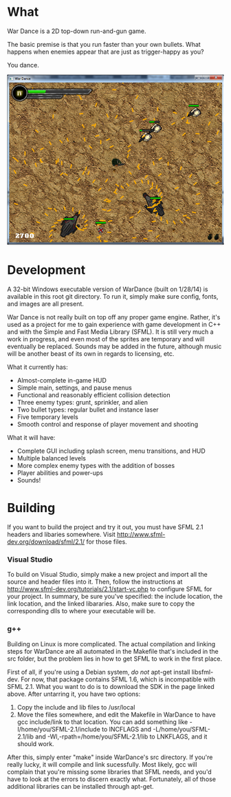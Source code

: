 # What #

War Dance is a 2D top-down run-and-gun game.

The basic premise is that you run faster than your own bullets. What happens when enemies appear that are just as trigger-happy as you?

You dance.

![screenshot](hub/screenshot.png "Still in development!")

# Development #

A 32-bit Windows executable version of WarDance (built on 1/28/14) is available in this root git directory. To run it, simply make sure config, fonts, and images are all present.

War Dance is not really built on top off any proper game engine. Rather, it's used as a project for me to gain experience with game development in C++ and with the Simple and Fast Media Library (SFML). It is still very much a work in progress, and even most of the sprites are temporary and will eventually be replaced. Sounds may be added in the future, although music will be another beast of its own in regards to licensing, etc.

What it currently has:
- Almost-complete in-game HUD
- Simple main, settings, and pause menus
- Functional and reasonably efficient collision detection
- Three enemy types: grunt, sprinkler, and alien
- Two bullet types: regular bullet and instance laser
- Five temporary levels
- Smooth control and response of player movement and shooting

What it will have:
- Complete GUI including splash screen, menu transitions, and HUD
- Multiple balanced levels
- More complex enemy types with the addition of bosses
- Player abilities and power-ups
- Sounds!

# Building #

If you want to build the project and try it out, you must have SFML 2.1 headers and libaries somewhere. Visit http://www.sfml-dev.org/download/sfml/2.1/ for those files.

### Visual Studio ###

To build on Visual Studio, simply make a new project and import all the source and header files into it. Then, follow the instructions at http://www.sfml-dev.org/tutorials/2.1/start-vc.php to configure SFML for your project. In summary, be sure you've specified: the include location, the link location, and the linked libararies. Also, make sure to copy the corresponding dlls to where your executable will be.

### g++ ###

Building on Linux is more complicated. The actual compilation and linking steps for WarDance are all automated in the Makefile that's included in the src folder, but the problem lies in how to get SFML to work in the first place.

First of all, if you're using a Debian system, *do not* apt-get install libsfml-dev. For now, that package contains SFML 1.6, which is incompatible with SFML 2.1.
What you want to do is to download the SDK in the page linked above. After untarring it, you have two options:

1. Copy the include and lib files to /usr/local
2. Move the files somewhere, and edit the Makefile in WarDance to have gcc include/link to that location. You can add something like -I/home/you/SFML-2.1/include to INCFLAGS and -L/home/you/SFML-2.1/lib and -Wl,-rpath=/home/you/SFML-2.1/lib to LNKFLAGS, and it should work.

After this, simply enter "make" inside WarDance's src directory. If you're really lucky, it will compile and link sucessfully. Most likely, gcc will complain that you're missing some libraries that SFML needs, and you'd have to look at the errors to discern exactly what. Fortunately, all of those additional libraries can be installed through apt-get.
